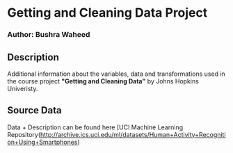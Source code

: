 
# Getting and Cleaning Data Project
### Author: Bushra Waheed
## Description
Additional information about the variables, data and transformations used in the course project  **"Getting and Cleaning Data"** by Johns Hopkins Univeristy.
## Source Data
Data + Description can be found here [UCI Machine Learning Repository(http://archive.ics.uci.edu/ml/datasets/Human+Activity+Recognition+Using+Smartphones)
